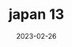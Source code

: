 ---
weight: 13
images: 
- /images/Japan/DSCF0072.jpg
title: japan 13
date: 2023-02-26
tags:
- japan
---